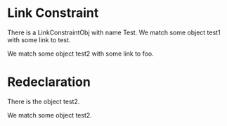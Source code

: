# Link Constraint

There is a LinkConstraintObj with name Test.
We match some object test1 with some link to test.
<!--                                         ^
error: link target 'test' is not a pattern object [link-constraint.target.not.pattern-object]
-->

We match some object test2 with some link to foo.
<!--                                         ^
error: unresolved link target 'foo' [link-constraint.target.unresolved]
-->

# Redeclaration

There is the object test2.
<!--                ^
note: 'test2' was first declared here [variable.declaration.first]
-->

We match some object test2.
<!--                 ^
error: invalid redeclaration of 'test2' [variable.redeclaration]
perhaps this name was inferred from the first attribute and you need to give this object an explicit name?
-->
